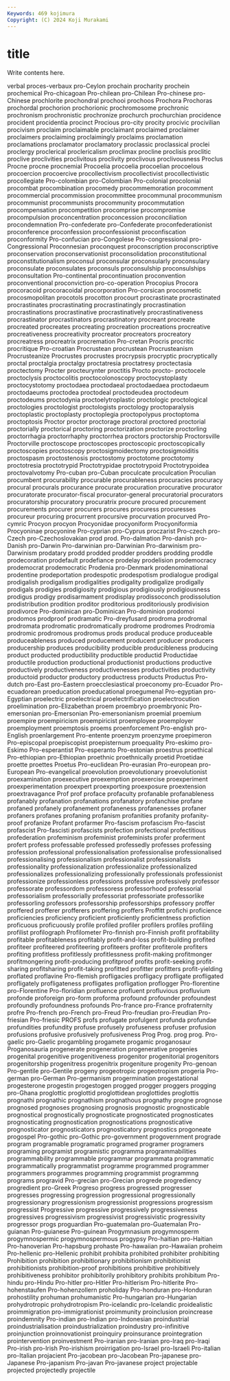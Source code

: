 ```yaml
---
Keywords: 469 kojimura
Copyright: (C) 2024 Koji Murakami
---
```


# title

Write contents here.



verbal proces-verbaux pro-Ceylon
prochain procharity prochein prochemical Pro-chicagoan Pro-chilean pro-Chilean Pro-chinese pro-Chinese prochlorite
prochondral prochooi prochoos Prochora Prochoras prochordal prochorion prochorionic prochromosome prochronic
prochronism prochronistic prochronize prochurch prochurchian procidence procident procidentia procinct Procious
pro-city procity procivic procivilian procivism proclaim proclaimable proclaimant proclaimed proclaimer
proclaimers proclaiming proclaimingly proclaims proclamation proclamations proclamator proclamatory proclassic proclassical
proclei proclergy proclerical proclericalism proclimax procline proclisis proclitic proclive proclivities
proclivitous proclivity proclivous proclivousness Proclus Procne procne procnemial Procoelia procoelia
procoelian procoelous procoercion procoercive procollectivism procollectivist procollectivistic procollegiate Pro-colombian pro-Colombian
Pro-colonial procolonial procombat procombination procomedy procommemoration procomment procommercial procommission procommittee
procommunal procommunism procommunist procommunists procommunity procommutation procompensation procompetition procomprise procompromise
procompulsion proconcentration proconcession proconciliation procondemnation Pro-confederate pro-Confederate proconfederationist proconference proconfession
proconfessionist proconfiscation proconformity Pro-confucian pro-Congolese Pro-congressional pro-Congressional Proconnesian proconquest proconscription
proconscriptive proconservation proconservationist proconsolidation proconstitutional proconstitutionalism proconsul proconsular proconsularly proconsulary
proconsulate proconsulates proconsuls proconsulship proconsulships proconsultation Pro-continental procontinuation proconvention proconventional
proconviction pro-co-operation Procopius Procora procoracoid procoracoidal procorporation Pro-corsican procosmetic procosmopolitan
procotols procotton procourt procrastinate procrastinated procrastinates procrastinating procrastinatingly procrastination procrastinations
procrastinative procrastinatively procrastinativeness procrastinator procrastinators procrastinatory procreant procreate procreated procreates
procreating procreation procreations procreative procreativeness procreativity procreator procreators procreatory procreatress
procreatrix procremation Pro-cretan Procris procritic procritique Pro-croatian Procrustean procrustean Procrusteanism
Procrusteanize Procrustes procrustes procrypsis procryptic procryptically proctal proctalgia proctalgy proctatresia
proctatresy proctectasia proctectomy Procter procteurynter proctitis Procto procto- proctocele proctoclysis
proctocolitis proctocolonoscopy proctocystoplasty proctocystotomy proctodaea proctodaeal proctodaedaea proctodaeum proctodaeums proctodea
proctodeal proctodeudea proctodeum proctodeums proctodynia proctoelytroplastic proctologic proctological proctologies proctologist
proctologists proctology proctoparalysis proctoplastic proctoplasty proctoplegia proctopolypus proctoptoma proctoptosis Proctor
proctor proctorage proctoral proctored proctorial proctorially proctorical proctoring proctorization proctorize
proctorling proctorrhagia proctorrhaphy proctorrhea proctors proctorship Proctorsville Proctorville proctoscope proctoscopes
proctoscopic proctoscopically proctoscopies proctoscopy proctosigmoidectomy proctosigmoiditis proctospasm proctostenosis proctostomy proctotome
proctotomy proctotresia proctotrypid Proctotrypidae proctotrypoid Proctotrypoidea proctovalvotomy Pro-cuban pro-Cuban proculcate
proculcation Proculian procumbent procurability procurable procurableness procuracies procuracy procural procurals
procurance procurate procuration procurative procurator procuratorate procurator-fiscal procurator-general procuratorial procurators
procuratorship procuratory procuratrix procure procured procurement procurements procurer procurers procures
procuress procuresses procureur procuring procurrent procursive procurvation procurved Pro-cymric Procyon
procyon Procyonidae procyoniform Procyoniformia Procyoninae procyonine Pro-cyprian pro-Cyprus proczarist Pro-czech
pro-Czech pro-Czechoslovakian prod prod. Pro-dalmation Pro-danish pro-Danish pro-Darwin Pro-darwinian pro-Darwinian
Pro-darwinism pro-Darwinism prodatary prodd prodded prodder prodders prodding proddle prodecoration
prodefault prodefiance prodelay prodelision prodemocracy prodemocrat prodemocratic Prodenia pro-Denmark prodenominational
prodentine prodeportation prodespotic prodespotism prodialogue prodigal prodigalish prodigalism prodigalities prodigality
prodigalize prodigally prodigals prodigies prodigiosity prodigious prodigiously prodigiousness prodigus prodigy
prodisarmament prodisplay prodissoconch prodissolution prodistribution prodition proditor proditorious proditoriously prodivision
prodivorce Pro-dominican pro-Dominican Pro-dominion prodomoi prodomos prodproof prodramatic Pro-dreyfusard prodroma
prodromal prodromata prodromatic prodromatically prodrome prodromes Prodromia prodromic prodromous prodromus
prods producal produce produceable produceableness produced producement producent producer producers
producership produces producibility producible producibleness producing product producted productibility productible
productid Productidae productile production productional productionist productions productive productively productiveness
productivenesses productivities productivity productoid productor productory productress products Productus Pro-dutch
pro-East pro-Eastern proecclesiastical proeconomy pro-Ecuador Pro-ecuadorean proeducation proeducational proegumenal Pro-egyptian
pro-Egyptian proelectric proelectrical proelectrification proelectrocution proelimination pro-Elizabethan proem proembryo proembryonic
Pro-emersonian pro-Emersonian Pro-emersonianism proemial proemium proempire proempiricism proempiricist proemployee proemployer
proemployment proemptosis proems proenforcement Pro-english pro-English proenlargement Pro-entente proenzym proenzyme
proepimeron Pro-episcopal proepiscopist proepisternum proequality Pro-eskimo pro-Eskimo Pro-esperantist Pro-esperanto Pro-estonian
proestrus proethical Pro-ethiopian pro-Ethiopian proethnic proethnically proetid Proetidae proette proettes
Proetus Pro-euclidean Pro-eurasian Pro-european pro-European Pro-evangelical proevolution proevolutionary proevolutionist proexamination
proexecutive proexemption proexercise proexperiment proexperimentation proexpert proexporting proexposure proextension proextravagance
Prof prof proface profaculty profanable profanableness profanably profanation profanations profanatory
profanchise profane profaned profanely profanement profaneness profanenesses profaner profaners profanes
profaning profanism profanities profanity profanity-proof profanize Profant profarmer Pro-fascism profascism
Pro-fascist profascist Pro-fascisti profascists profection profectional profectitious profederation profeminism profeminist
profeminists profer proferment profert profess professable professed professedly professes professing
profession professional professionalisation professionalise professionalised professionalising professionalism professionalist professionalists professionality
professionalization professionalize professionalized professionalizes professionalizing professionally professionals professionist professionize professionless
professions professive professively professor professorate professordom professoress professorhood professorial professorialism
professorially professoriat professoriate professorlike professorling professors professorship professorships professory proffer
proffered profferer profferers proffering proffers Proffitt profichi proficience proficiencies proficiency
proficient proficiently proficientness profiction proficuous proficuously profile profiled profiler profilers
profiles profiling profilist profilograph Profilometer Pro-finnish pro-Finnish profit profitability profitable
profitableness profitably profit-and-loss profit-building profited profiteer profiteered profiteering profiteers profiter
profiterole profiters profiting profitless profitlessly profitlessness profit-making profitmonger profitmongering profit-producing
profitproof profits profit-seeking profit-sharing profitsharing profit-taking profitted profitter profitters profit-yielding
proflated proflavine Pro-flemish profligacies profligacy profligate profligated profligately profligateness profligates
profligation proflogger Pro-florentine pro-Florentine Pro-floridian profluence profluent profluvious profluvium profonde
proforeign pro-form proforma profound profounder profoundest profoundly profoundness profounds Pro-france
pro-France profraternity profre Pro-french pro-French pro-Freud Pro-freudian pro-Freudian Pro-friesian Pro-friesic
PROFS profs profugate profulgent profunda profundae profundities profundity profuse profusely
profuseness profuser profusion profusions profusive profusively profusiveness Prog Prog. prog
prog. Pro-gaelic pro-Gaelic progambling progamete progamic proganosaur Proganosauria progenerate progeneration
progenerative progenies progenital progenitive progenitiveness progenitor progenitorial progenitors progenitorship progenitress
progenitrix progeniture progenity Pro-genoan Pro-gentile pro-Gentile progeny progeotropic progeotropism progeria
Pro-german pro-German Pro-germanism progermination progestational progesterone progestin progestogen progged progger
proggers progging pro-Ghana proglottic proglottid proglottidean proglottides proglottis prognathi prognathic
prognathism prognathous prognathy progne prognose prognosed prognoses prognosing prognosis prognostic
prognosticable prognostical prognostically prognosticate prognosticated prognosticates prognosticating prognostication prognostications prognosticative
prognosticator prognosticators prognosticatory prognostics progoneate progospel Pro-gothic pro-Gothic pro-government progovernment
prograde program programable programatic programed programer programers programing programist programistic
programma programmabilities programmability programmable programmar programmata programmatic programmatically programmatist programme
programmed programmer programmers programmes programming programmist programmng programs progravid Pro-grecian
pro-Grecian progrede progrediency progredient pro-Greek Progreso progress progressed progresser progresses
progressing progression progressional progressionally progressionary progressionism progressionist progressions progressism progressist
Progressive progressive progressively progressiveness progressives progressivism progressivist progressivistic progressivity progressor
progs proguardian Pro-guatemalan pro-Guatemalan Pro-guianan Pro-guianese Pro-guinean Progymnasium progymnosperm progymnospermic
progymnospermous progypsy Pro-haitian pro-Haitian Pro-hanoverian Pro-hapsburg prohaste Pro-hawaiian pro-Hawaiian proheim
Pro-hellenic pro-Hellenic prohibit prohibita prohibited prohibiter prohibiting Prohibition prohibition prohibitionary
prohibitionism prohibitionist prohibitionists prohibition-proof prohibitions prohibitive prohibitively prohibitiveness prohibitor prohibitorily
prohibitory prohibits prohibitum Pro-hindu pro-Hindu Pro-hitler pro-Hitler Pro-hitlerism Pro-hitlerite Pro-hohenstaufen
Pro-hohenzollern proholiday Pro-honduran pro-Honduran prohostility prohuman prohumanistic Pro-hungarian pro-Hungarian prohydrotropic
prohydrotropism Pro-icelandic pro-Icelandic proidealistic proimmigration pro-immigrationist proimmunity proinclusion proincrease proindemnity
Pro-indian pro-Indian pro-Indonesian proindustrial proindustrialisation proindustrialization proindustry pro-infinitive proinjunction proinnovationist
proinquiry proinsurance prointegration prointervention proinvestment Pro-iranian pro-Iranian pro-Iraq pro-Iraqi Pro-irish
pro-Irish Pro-irishism proirrigation pro-Israel pro-Israeli Pro-italian pro-Italian projacient Pro-jacobean pro-Jacobean
Pro-japanese pro-Japanese Pro-japanism Pro-javan Pro-javanese project projectable projected projectedly projectile

